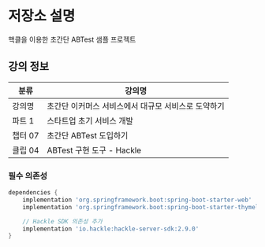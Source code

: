 # 저장소 설명
핵클을 이용한 초간단 ABTest 샘플 프로젝트

## 강의 정보
| 분류    | 강의명                          |
|-------|------------------------------|
| 강의명   | 초간단 이커머스 서비스에서 대규모 서비스로 도약하기 |
| 파트 1  | 스타트업 초기 서비스 개발               |
| 챕터 07 | 초간단 ABTest 도입하기              |
| 클립 04 | ABTest 구현 도구 - Hackle        |

### 필수 의존성
```groovy
dependencies {
    implementation 'org.springframework.boot:spring-boot-starter-web'
    implementation 'org.springframework.boot:spring-boot-starter-thymeleaf'

    // Hackle SDK 의존성 추가
    implementation 'io.hackle:hackle-server-sdk:2.9.0'
}
```